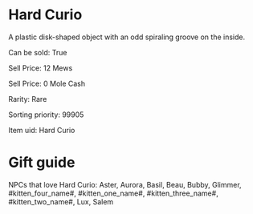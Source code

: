 # Hard Curio

A plastic disk-shaped object with an odd spiraling groove on the inside.

Can be sold: True

Sell Price: 12 Mews

Sell Price: 0 Mole Cash

Rarity: Rare

Sorting priority: 99905

Item uid: Hard Curio

# Gift guide

NPCs that love Hard Curio: Aster, Aurora, Basil, Beau, Bubby, Glimmer, #kitten_four_name#, #kitten_one_name#, #kitten_three_name#, #kitten_two_name#, Lux, Salem